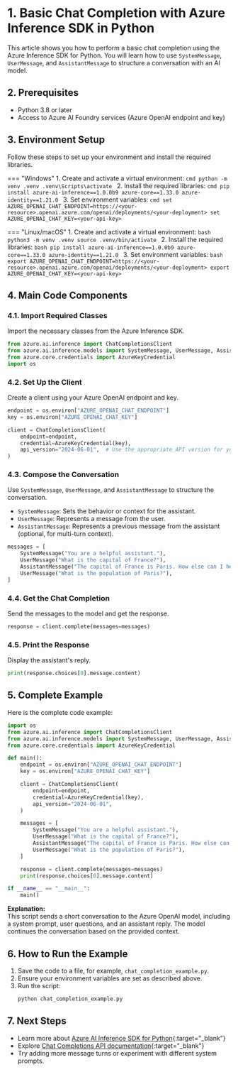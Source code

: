 # 1. Basic Chat Completion with Azure Inference SDK in Python

This article shows you how to perform a basic chat completion using the Azure Inference SDK for Python. You will learn how to use `SystemMessage`, `UserMessage`, and `AssistantMessage` to structure a conversation with an AI model.

## 2. Prerequisites

- Python 3.8 or later
- Access to Azure AI Foundry services (Azure OpenAI endpoint and key)

## 3. Environment Setup

Follow these steps to set up your environment and install the required libraries.

=== "Windows"
    1. Create and activate a virtual environment:
        ```cmd
        python -m venv .venv
        .venv\Scripts\activate
        ```
    2. Install the required libraries:
        ```cmd
        pip install azure-ai-inference==1.0.0b9 azure-core==1.33.0 azure-identity==1.21.0
        ```
    3. Set environment variables:
        ```cmd
        set AZURE_OPENAI_CHAT_ENDPOINT=https://<your-resource>.openai.azure.com/openai/deployments/<your-deployment>
        set AZURE_OPENAI_CHAT_KEY=<your-api-key>
        ```

=== "Linux/macOS"
    1. Create and activate a virtual environment:
        ```bash
        python3 -m venv .venv
        source .venv/bin/activate
        ```
    2. Install the required libraries:
        ```bash
        pip install azure-ai-inference==1.0.0b9 azure-core==1.33.0 azure-identity==1.21.0
        ```
    3. Set environment variables:
        ```bash
        export AZURE_OPENAI_CHAT_ENDPOINT=https://<your-resource>.openai.azure.com/openai/deployments/<your-deployment>
        export AZURE_OPENAI_CHAT_KEY=<your-api-key>
        ```

## 4. Main Code Components

### 4.1. Import Required Classes

Import the necessary classes from the Azure Inference SDK.

```python
from azure.ai.inference import ChatCompletionsClient
from azure.ai.inference.models import SystemMessage, UserMessage, AssistantMessage
from azure.core.credentials import AzureKeyCredential
import os
```

### 4.2. Set Up the Client

Create a client using your Azure OpenAI endpoint and key.

```python
endpoint = os.environ["AZURE_OPENAI_CHAT_ENDPOINT"]
key = os.environ["AZURE_OPENAI_CHAT_KEY"]

client = ChatCompletionsClient(
    endpoint=endpoint,
    credential=AzureKeyCredential(key),
    api_version="2024-06-01",  # Use the appropriate API version for your deployment
)
```

### 4.3. Compose the Conversation

Use `SystemMessage`, `UserMessage`, and `AssistantMessage` to structure the conversation.

- `SystemMessage`: Sets the behavior or context for the assistant.
- `UserMessage`: Represents a message from the user.
- `AssistantMessage`: Represents a previous message from the assistant (optional, for multi-turn context).

```python
messages = [
    SystemMessage("You are a helpful assistant."),
    UserMessage("What is the capital of France?"),
    AssistantMessage("The capital of France is Paris. How else can I help you?"),
    UserMessage("What is the population of Paris?"),
]
```

### 4.4. Get the Chat Completion

Send the messages to the model and get the response.

```python
response = client.complete(messages=messages)
```

### 4.5. Print the Response

Display the assistant's reply.

```python
print(response.choices[0].message.content)
```

## 5. Complete Example

Here is the complete code example:

```python
import os
from azure.ai.inference import ChatCompletionsClient
from azure.ai.inference.models import SystemMessage, UserMessage, AssistantMessage
from azure.core.credentials import AzureKeyCredential

def main():
    endpoint = os.environ["AZURE_OPENAI_CHAT_ENDPOINT"]
    key = os.environ["AZURE_OPENAI_CHAT_KEY"]

    client = ChatCompletionsClient(
        endpoint=endpoint,
        credential=AzureKeyCredential(key),
        api_version="2024-06-01",
    )

    messages = [
        SystemMessage("You are a helpful assistant."),
        UserMessage("What is the capital of France?"),
        AssistantMessage("The capital of France is Paris. How else can I help you?"),
        UserMessage("What is the population of Paris?"),
    ]

    response = client.complete(messages=messages)
    print(response.choices[0].message.content)

if __name__ == "__main__":
    main()
```

**Explanation:**  
This script sends a short conversation to the Azure OpenAI model, including a system prompt, user questions, and an assistant reply. The model continues the conversation based on the provided context.

## 6. How to Run the Example

1. Save the code to a file, for example, `chat_completion_example.py`.
2. Ensure your environment variables are set as described above.
3. Run the script:
    ```bash
    python chat_completion_example.py
    ```

## 7. Next Steps

- Learn more about [Azure AI Inference SDK for Python](https://github.com/Azure/azure-sdk-for-python/tree/main/sdk/ai/azure-ai-inference){:target="_blank"}
- Explore [Chat Completions API documentation](https://learn.microsoft.com/azure/ai-services/openai/how-to/chatgpt){:target="_blank"}
- Try adding more message turns or experiment with different system prompts.